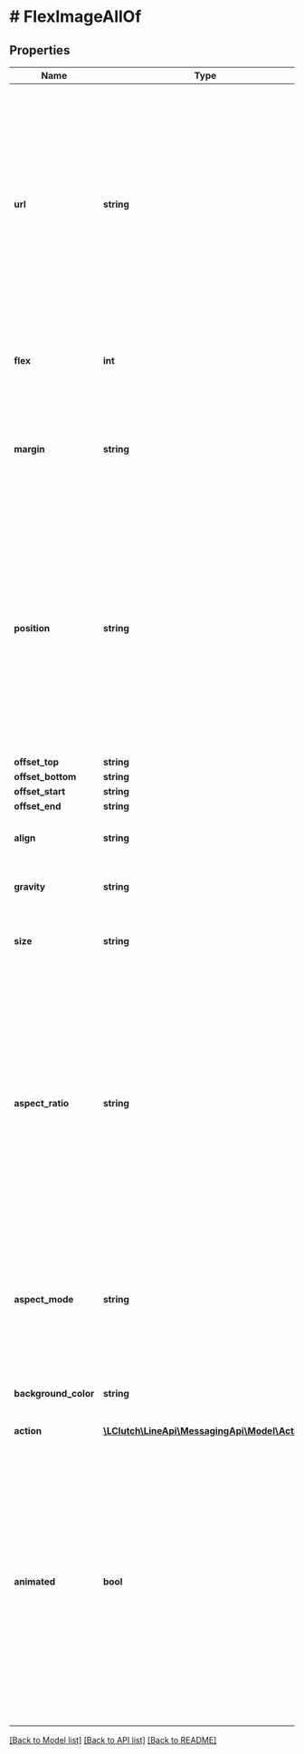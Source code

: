 # # FlexImageAllOf

## Properties

Name | Type | Description | Notes
------------ | ------------- | ------------- | -------------
**url** | **string** | Image URL (Max character limit: 2000) Protocol: HTTPS (TLS 1.2 or later) Image format: JPEG or PNG Maximum image size: 1024×1024 pixels Maximum file size: 10 MB (300 KB when the animated property is true) | [optional]
**flex** | **int** | The ratio of the width or height of this component within the parent box. | [optional]
**margin** | **string** | The minimum amount of space to include before this component in its parent container. | [optional]
**position** | **string** | Reference for offsetTop, offsetBottom, offsetStart, and offsetEnd. Specify one of the following values:  &#x60;relative&#x60;: Use the previous box as reference. &#x60;absolute&#x60;: Use the top left of parent element as reference. The default value is relative. | [optional]
**offset_top** | **string** | Offset. | [optional]
**offset_bottom** | **string** | Offset. | [optional]
**offset_start** | **string** | Offset. | [optional]
**offset_end** | **string** | Offset. | [optional]
**align** | **string** | Alignment style in horizontal direction. | [optional]
**gravity** | **string** | Alignment style in vertical direction. | [optional]
**size** | **string** | The maximum image width. This is md by default. | [optional] [default to 'md']
**aspect_ratio** | **string** | Aspect ratio of the image. &#x60;{width}:{height}&#x60; format. Specify the value of &#x60;{width}&#x60; and &#x60;{height}&#x60; in the range from &#x60;1&#x60; to &#x60;100000&#x60;. However, you cannot set &#x60;{height}&#x60; to a value that is more than three times the value of &#x60;{width}&#x60;. The default value is &#x60;1:1&#x60;. | [optional]
**aspect_mode** | **string** | The display style of the image if the aspect ratio of the image and that specified by the aspectRatio property do not match. | [optional]
**background_color** | **string** | Background color of the image. Use a hexadecimal color code. | [optional]
**action** | [**\LClutch\LineApi\MessagingApi\Model\Action**](Action.md) |  | [optional]
**animated** | **bool** | When this is &#x60;true&#x60;, an animated image (APNG) plays. You can specify a value of true up to 10 images in a single message. You can&#39;t send messages that exceed this limit. This is &#x60;false&#x60; by default. Animated images larger than 300 KB aren&#39;t played back. | [optional] [default to false]

[[Back to Model list]](../../README.md#models) [[Back to API list]](../../README.md#endpoints) [[Back to README]](../../README.md)
